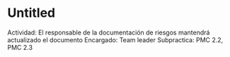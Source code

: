 # Untitled

Actividad: El responsable de la documentación de riesgos mantendrá actualizado el documento
Encargado: Team leader
Subpractica: PMC 2.2, PMC 2.3
